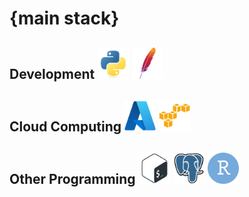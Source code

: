 # {main stack}

## Development <img src="https://github.com/devicons/devicon/blob/master/icons/python/python-original.svg" height=50 /> <img src="https://github.com/devicons/devicon/blob/master/icons/apache/apache-original.svg" height=50 />

## Cloud Computing <img src="https://github.com/devicons/devicon/blob/master/icons/azure/azure-original.svg" height=50 /> <img src="https://github.com/devicons/devicon/blob/master/icons/amazonwebservices/amazonwebservices-original.svg" height=50 />

## Other Programming <img src="https://github.com/devicons/devicon/blob/master/icons/bash/bash-original.svg" height=50 /> <img src="https://github.com/devicons/devicon/blob/master/icons/postgresql/postgresql-original.svg" height=50 /> <img src="https://github.com/devicons/devicon/blob/master/icons/rstudio/rstudio-original.svg" height=50 />
